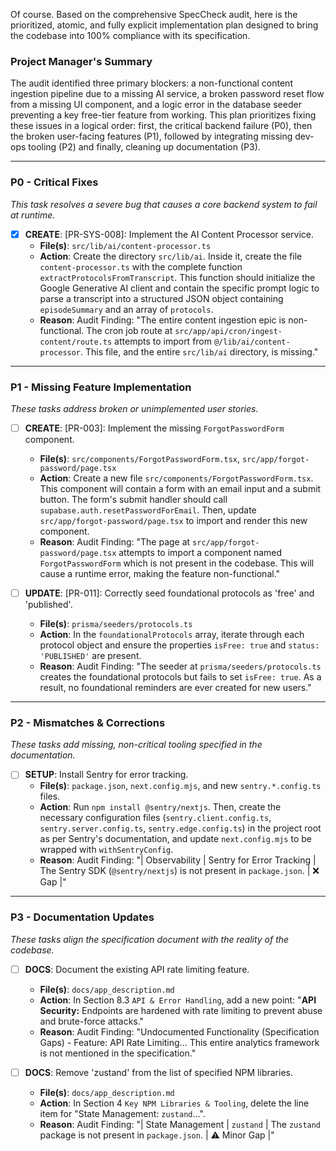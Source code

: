 Of course. Based on the comprehensive SpecCheck audit, here is the prioritized, atomic, and fully explicit implementation plan designed to bring the codebase into 100% compliance with its specification.

### **Project Manager's Summary**

The audit identified three primary blockers: a non-functional content ingestion pipeline due to a missing AI service, a broken password reset flow from a missing UI component, and a logic error in the database seeder preventing a key free-tier feature from working. This plan prioritizes fixing these issues in a logical order: first, the critical backend failure (P0), then the broken user-facing features (P1), followed by integrating missing dev-ops tooling (P2) and finally, cleaning up documentation (P3).

---

### **P0 - Critical Fixes**

*This task resolves a severe bug that causes a core backend system to fail at runtime.*

- [x] **CREATE**: [PR-SYS-008]: Implement the AI Content Processor service.
    - **File(s)**: `src/lib/ai/content-processor.ts`
    - **Action**: Create the directory `src/lib/ai`. Inside it, create the file `content-processor.ts` with the complete function `extractProtocolsFromTranscript`. This function should initialize the Google Generative AI client and contain the specific prompt logic to parse a transcript into a structured JSON object containing `episodeSummary` and an array of `protocols`.
    - **Reason**: Audit Finding: "The entire content ingestion epic is non-functional. The cron job route at `src/app/api/cron/ingest-content/route.ts` attempts to import from `@/lib/ai/content-processor`. This file, and the entire `src/lib/ai` directory, is missing."

---

### **P1 - Missing Feature Implementation**

*These tasks address broken or unimplemented user stories.*

- [ ] **CREATE**: [PR-003]: Implement the missing `ForgotPasswordForm` component.
    - **File(s)**: `src/components/ForgotPasswordForm.tsx`, `src/app/forgot-password/page.tsx`
    - **Action**: Create a new file `src/components/ForgotPasswordForm.tsx`. This component will contain a form with an email input and a submit button. The form's submit handler should call `supabase.auth.resetPasswordForEmail`. Then, update `src/app/forgot-password/page.tsx` to import and render this new component.
    - **Reason**: Audit Finding: "The page at `src/app/forgot-password/page.tsx` attempts to import a component named `ForgotPasswordForm` which is not present in the codebase. This will cause a runtime error, making the feature non-functional."

- [ ] **UPDATE**: [PR-011]: Correctly seed foundational protocols as 'free' and 'published'.
    - **File(s)**: `prisma/seeders/protocols.ts`
    - **Action**: In the `foundationalProtocols` array, iterate through each protocol object and ensure the properties `isFree: true` and `status: 'PUBLISHED'` are present.
    - **Reason**: Audit Finding: "The seeder at `prisma/seeders/protocols.ts` creates the foundational protocols but fails to set `isFree: true`. As a result, no foundational reminders are ever created for new users."

---

### **P2 - Mismatches & Corrections**

*These tasks add missing, non-critical tooling specified in the documentation.*

- [ ] **SETUP**: Install Sentry for error tracking.
    - **File(s)**: `package.json`, `next.config.mjs`, and new `sentry.*.config.ts` files.
    - **Action**: Run `npm install @sentry/nextjs`. Then, create the necessary configuration files (`sentry.client.config.ts`, `sentry.server.config.ts`, `sentry.edge.config.ts`) in the project root as per Sentry's documentation, and update `next.config.mjs` to be wrapped with `withSentryConfig`.
    - **Reason**: Audit Finding: "| Observability | Sentry for Error Tracking | The Sentry SDK (`@sentry/nextjs`) is not present in `package.json`. | ❌ Gap |"

---

### **P3 - Documentation Updates**

*These tasks align the specification document with the reality of the codebase.*

- [ ] **DOCS**: Document the existing API rate limiting feature.
    - **File(s)**: `docs/app_description.md`
    - **Action**: In Section 8.3 `API & Error Handling`, add a new point: "**API Security:** Endpoints are hardened with rate limiting to prevent abuse and brute-force attacks."
    - **Reason**: Audit Finding: "Undocumented Functionality (Specification Gaps) - Feature: API Rate Limiting... This entire analytics framework is not mentioned in the specification."

- [ ] **DOCS**: Remove 'zustand' from the list of specified NPM libraries.
    - **File(s)**: `docs/app_description.md`
    - **Action**: In Section 4 `Key NPM Libraries & Tooling`, delete the line item for "State Management: `zustand`...".
    - **Reason**: Audit Finding: "| State Management | `zustand` | The `zustand` package is not present in `package.json`. | ⚠️ Minor Gap |"